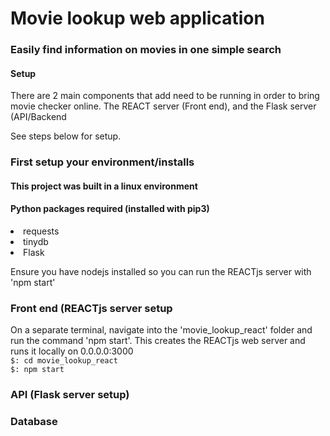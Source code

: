 <h1> Movie lookup web application </h1>
<h3> Easily find information on movies in one simple search </h3>

<h4>Setup</h4>
There are 2 main components that add need to be running in order to bring movie checker online. The REACT server (Front end), and the Flask server (API/Backend

See steps below for setup.

<h3>First setup your environment/installs</h3>
<h4>This project was built in a linux environment</h4>
<h4>Python packages required (installed with pip3)</h4>
<li>requests</li>
<li>tinydb</li>
<li>Flask</li>

Ensure you have nodejs installed so you can run the REACTjs server with 'npm start'

<h3>Front end (REACTjs server setup</h3>
On a separate terminal, navigate into the 'movie_lookup_react' folder and run the command 'npm start'. This creates the REACTjs web server and runs it locally on 0.0.0.0:3000
<code>
$: cd movie_lookup_react
$: npm start
</code>
<h3>API (Flask server setup)</h3>

<h3>Database</h3>

